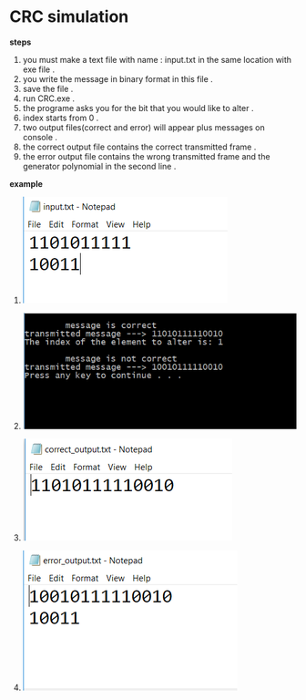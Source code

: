   # **CRC simulation**

  **steps**
  
  1. you must make a text file with name : input.txt in the same location with exe file .
  2. you write the message in binary format in this file .
  3. save the file .
  4. run CRC.exe .
  5. the programe asks you for the bit that you would like to alter .
  6. index starts from 0 .
  7. two output files(correct and error) will appear plus messages on console .
  8. the correct output file contains the correct transmitted frame .
  9. the error output file contains the wrong transmitted frame and the generator polynomial in the second line .

  **example**

   1. ![alt](https://github.com/MoamenAhmedEl-Nashar/computer-networks-codes/blob/master/screenshots/input.PNG?raw=true)

   2. ![alt](https://github.com/MoamenAhmedEl-Nashar/computer-networks-codes/blob/master/screenshots/console.PNG?raw=true)

   3. ![alt](https://github.com/MoamenAhmedEl-Nashar/computer-networks-codes/blob/master/screenshots/correct%20output.PNG?raw=true) 

   4. ![alt](https://github.com/MoamenAhmedEl-Nashar/computer-networks-codes/blob/master/screenshots/error%20output.PNG?raw=true) 

   

